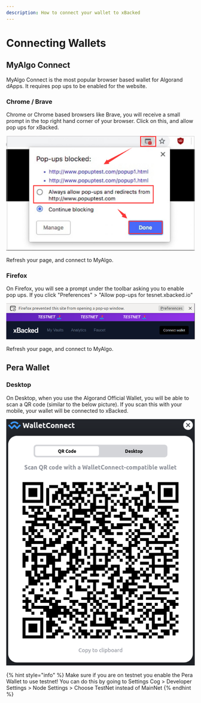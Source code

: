 ```yaml
---
description: How to connect your wallet to xBacked
---
```


# Connecting Wallets

## MyAlgo Connect

MyAlgo Connect is the most popular browser based wallet for Algorand dApps. It requires pop ups to be enabled for the website.

### Chrome / Brave

Chrome or Chrome based browsers like Brave, you will receive a small prompt in the top right hand corner of your browser. Click on this, and allow pop ups for xBacked.

![](<../.gitbook/assets/image (3).png>)

Refresh your page, and connect to MyAlgo.

### Firefox

On Firefox, you will see a prompt under the toolbar asking you to enable pop ups. If you click "Preferences" > "Allow pop-ups for tesnet.xbacked.io"

![](<../.gitbook/assets/image (8).png>)

Refresh your page, and connect to MyAlgo.

## Pera Wallet

### Desktop

On Desktop, when you use the Algorand Official Wallet, you will be able to scan a QR code (similar to the below picture). If you scan this with your mobile, your wallet will be connected to xBacked.

![](<../.gitbook/assets/image (10).png>)

{% hint style="info" %}
Make sure if you are on testnet you enable the Pera Wallet to use testnet! You can do this by going to Settings Cog > Developer Settings > Node Settings > Choose TestNet instead of MainNet
{% endhint %}
